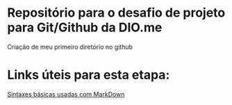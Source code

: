 # Repositório para o desafio de projeto para Git/Github da DIO.me
Criação de meu primeiro diretório no github

# Links úteis para esta etapa:
 [Sintaxes básicas usadas com MarkDown](https://www.markdownguide.org/basic-syntax/)
